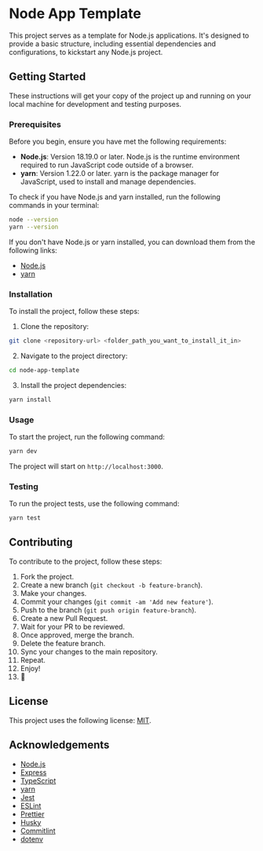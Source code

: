 # Node App Template

This project serves as a template for Node.js applications. It's designed to provide a basic structure, including essential dependencies and configurations, to kickstart any Node.js project.

## Getting Started

These instructions will get your copy of the project up and running on your local machine for development and testing purposes.

### Prerequisites

Before you begin, ensure you have met the following requirements:

-   **Node.js**: Version 18.19.0 or later. Node.js is the runtime environment required to run JavaScript code outside of a browser.
-   **yarn**: Version 1.22.0 or later. yarn is the package manager for JavaScript, used to install and manage dependencies.

To check if you have Node.js and yarn installed, run the following commands in your terminal:

```bash
node --version
yarn --version
```

If you don't have Node.js or yarn installed, you can download them from the following links:

-   [Node.js](https://nodejs.org/en/download/)
-   [yarn](https://classic.yarnpkg.com/en/docs/install/)

### Installation

To install the project, follow these steps:

1. Clone the repository:

```bash
git clone <repository-url> <folder_path_you_want_to_install_it_in>
```

2. Navigate to the project directory:

```bash
cd node-app-template
```

3. Install the project dependencies:

```bash
yarn install
```

### Usage

To start the project, run the following command:

```bash
yarn dev
```

The project will start on `http://localhost:3000`.

### Testing

To run the project tests, use the following command:

```bash
yarn test
```

## Contributing

To contribute to the project, follow these steps:

1. Fork the project.
2. Create a new branch (`git checkout -b feature-branch`).
3. Make your changes.
4. Commit your changes (`git commit -am 'Add new feature'`).
5. Push to the branch (`git push origin feature-branch`).
6. Create a new Pull Request.
7. Wait for your PR to be reviewed.
8. Once approved, merge the branch.
9. Delete the feature branch.
10. Sync your changes to the main repository.
11. Repeat.
12. Enjoy!
13. 🎉

## License

This project uses the following license: [MIT](https://opensource.org/licenses/MIT).

## Acknowledgements

-   [Node.js](https://nodejs.org/en/)
-   [Express](https://expressjs.com/)
-   [TypeScript](https://www.typescriptlang.org/)
-   [yarn](https://classic.yarnpkg.com/en/)
-   [Jest](https://jestjs.io/)
-   [ESLint](https://eslint.org/)
-   [Prettier](https://prettier.io/)
-   [Husky](https://typicode.github.io/husky/#/)
-   [Commitlint](https://commitlint.js.org/)
-   [dotenv](https://www.npmjs.com/package/dotenv)
